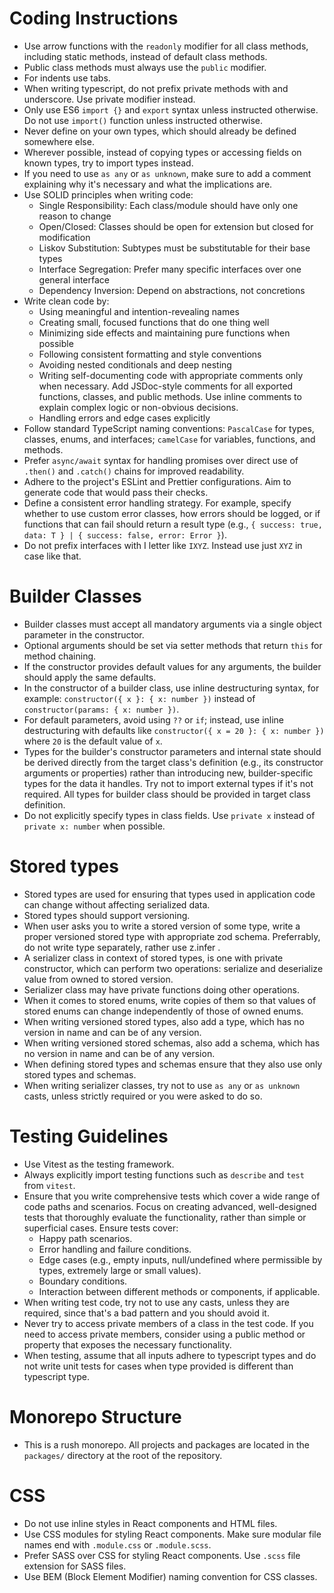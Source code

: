 # Coding Instructions

- Use arrow functions with the `readonly` modifier for all class methods, including static methods, instead of default class methods.
- Public class methods must always use the `public` modifier.
- For indents use tabs.
- When writing typescript, do not prefix private methods with and underscore. Use private modifier instead.
- Only use ES6 `import {}` and `export` syntax unless instructed otherwise. Do not use `import()` function unless instructed otherwise.
- Never define on your own types, which should already be defined somewhere else.
- Wherever possible, instead of copying types or accessing fields on known types, try to import types instead.
- If you need to use `as any` or `as unknown`, make sure to add a comment explaining why it's necessary and what the implications are.
- Use SOLID principles when writing code:
    - Single Responsibility: Each class/module should have only one reason to change
    - Open/Closed: Classes should be open for extension but closed for modification
    - Liskov Substitution: Subtypes must be substitutable for their base types
    - Interface Segregation: Prefer many specific interfaces over one general interface
    - Dependency Inversion: Depend on abstractions, not concretions
- Write clean code by:
    - Using meaningful and intention-revealing names
    - Creating small, focused functions that do one thing well
    - Minimizing side effects and maintaining pure functions when possible
    - Following consistent formatting and style conventions
    - Avoiding nested conditionals and deep nesting
    - Writing self-documenting code with appropriate comments only when necessary. Add JSDoc-style comments for all exported functions, classes, and public methods. Use inline comments to explain complex logic or non-obvious decisions.
    - Handling errors and edge cases explicitly
- Follow standard TypeScript naming conventions: `PascalCase` for types, classes, enums, and interfaces; `camelCase` for variables, functions, and methods.
- Prefer `async/await` syntax for handling promises over direct use of `.then()` and `.catch()` chains for improved readability.
- Adhere to the project's ESLint and Prettier configurations. Aim to generate code that would pass their checks.
- Define a consistent error handling strategy. For example, specify whether to use custom error classes, how errors should be logged, or if functions that can fail should return a result type (e.g., `{ success: true, data: T } | { success: false, error: Error }`).
- Do not prefix interfaces with I letter like `IXYZ`. Instead use just `XYZ` in case like that.
# Builder Classes

- Builder classes must accept all mandatory arguments via a single object parameter in the constructor.
- Optional arguments should be set via setter methods that return `this` for method chaining.
- If the constructor provides default values for any arguments, the builder should apply the same defaults.
- In the constructor of a builder class, use inline destructuring syntax, for example: `constructor({ x }: { x: number })` instead of `constructor(params: { x: number })`.
- For default parameters, avoid using `??` or `if`; instead, use inline destructuring with defaults like `constructor({ x = 20 }: { x: number })` where `20` is the default value of `x`.
- Types for the builder's constructor parameters and internal state should be derived directly from the target class's definition (e.g., its constructor arguments or properties) rather than introducing new, builder-specific types for the data it handles. Try not to import external types if it's not required. All types for builder class should be provided in target class definition.
- Do not explicitly specify types in class fields. Use `private x` instead of `private x: number` when possible.

# Stored types

- Stored types are used for ensuring that types used in application code can change without affecting serialized data.
- Stored types should support versioning.
- When user asks you to write a stored version of some type, write a proper versioned stored type with appropriate zod schema. Preferrably, do not write type separately, rather use z.infer .
- A serializer class in context of stored types, is one with private constructor, which can perform two operations: serialize and deserialize value from owned to stored version.
- Serializer class may have private functions doing other operations.
- When it comes to stored enums, write copies of them so that values of stored enums can change independently of those of owned enums.
- When writing versioned stored types, also add a type, which has no version in name and can be of any version.
- When writing versioned stored schemas, also add a schema, which has no version in name and can be of any version.
- When defining stored types and schemas ensure that they also use only stored types and schemas.
- When writing serializer classes, try not to use `as any` or `as unknown` casts, unless strictly required or you were asked to do so. 

# Testing Guidelines

- Use Vitest as the testing framework.
- Always explicitly import testing functions such as `describe` and `test` from `vitest`.
- Ensure that you write comprehensive tests which cover a wide range of code paths and scenarios. Focus on creating advanced, well-designed tests that thoroughly evaluate the functionality, rather than simple or superficial cases. Ensure tests cover:
    - Happy path scenarios.
    - Error handling and failure conditions.
    - Edge cases (e.g., empty inputs, null/undefined where permissible by types, extremely large or small values).
    - Boundary conditions.
    - Interaction between different methods or components, if applicable.
- When writing test code, try not to use any casts, unless they are required, since that's a bad pattern and you should avoid it.
- Never try to access private members of a class in the test code. If you need to access private members, consider using a public method or property that exposes the necessary functionality.
- When testing, assume that all inputs adhere to typescript types and do not write unit tests for cases when type provided is different than typescript type.

# Monorepo Structure

- This is a rush monorepo. All projects and packages are located in the `packages/` directory at the root of the repository.

# CSS
- Do not use inline styles in React components and HTML files.
- Use CSS modules for styling React components. Make sure modular file names end with `.module.css` or `.module.scss`.
- Prefer SASS over CSS for styling React components. Use `.scss` file extension for SASS files.
- Use BEM (Block Element Modifier) naming convention for CSS classes.